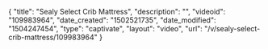 {
    "title": "Sealy Select Crib Mattress",
    "description": "",
    "videoid": "109983964",
    "date_created": "1502521735",
    "date_modified": "1504247454",
    "type": "captivate",
    "layout": "video",
    "url": "\/v\/sealy-select-crib-mattress\/109983964"
}